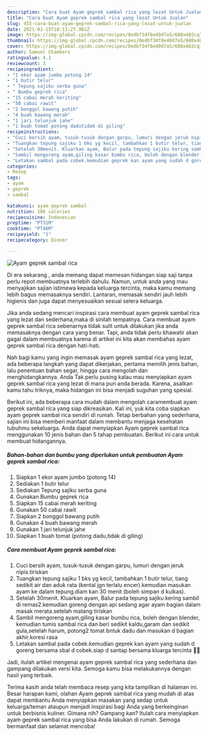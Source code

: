 ```yaml
---
description: "Cara buat Ayam geprek sambal rica yang lezat Untuk Jualan"
title: "Cara buat Ayam geprek sambal rica yang lezat Untuk Jualan"
slug: 455-cara-buat-ayam-geprek-sambal-rica-yang-lezat-untuk-jualan
date: 2021-01-15T18:13:27.981Z
image: https://img-global.cpcdn.com/recipes/0edbf34f8e40d7a5/680x482cq70/ayam-geprek-sambal-rica-foto-resep-utama.jpg
thumbnail: https://img-global.cpcdn.com/recipes/0edbf34f8e40d7a5/680x482cq70/ayam-geprek-sambal-rica-foto-resep-utama.jpg
cover: https://img-global.cpcdn.com/recipes/0edbf34f8e40d7a5/680x482cq70/ayam-geprek-sambal-rica-foto-resep-utama.jpg
author: Samuel Chambers
ratingvalue: 4.1
reviewcount: 3
recipeingredient:
- "1 ekor ayam jumbo potong 14"
- "1 butir telur"
- " Tepung sajiku serba guna"
- " Bumbu geprek rica"
- "15 cabai merah keriting"
- "50 cabai rawit"
- "2 bonggol bawang putih"
- "4 buah bawang merah"
- "1 jari telunjuk jahe"
- "1 buah tomat potong dadutidak di giling"
recipeinstructions:
- "Cuci bersih ayam, tusuk-tusuk dengan garpu, lumuri dengan jeruk nipis.tiriskan"
- "Tuangkan tepung sajiku 1 bks yg kecil, tambahkan 1 butir telur, tiang sedikit air dan aduk rata (kental jgn terlalu encer).kemudian masukan ayam ke dalam tepung.diam kan 30 menit (boleh simpan d kulkas)."
- "Setelah 30menit. Kluarkan ayam, Balur pada tepung sajiku kering sambil di remas2.kemudian goreng dengan api sedang agar ayam bagian dalam masak merata.setelah matang tiriskan"
- "Sambil mengoreng ayam,giling kasar bumbu rica, boleh dengan blender, kemudian tumis sambal rica dan beri sedikit kaldu,garam dan sedikit gula,setelah harum, potong2 tomat bntuk dadu dan masukan d bagian akhir.koresi rasa"
- "Letakan sambal pada cobek.kemudian geprek kan ayam yang sudah d goreng bersama sbal d cobek.siap d santap bersama kluarga tercinta 🥰🤗"
categories:
- Resep
tags:
- ayam
- geprek
- sambal

katakunci: ayam geprek sambal 
nutrition: 106 calories
recipecuisine: Indonesian
preptime: "PT31M"
cooktime: "PT46M"
recipeyield: "1"
recipecategory: Dinner

---
```



![Ayam geprek sambal rica](https://img-global.cpcdn.com/recipes/0edbf34f8e40d7a5/680x482cq70/ayam-geprek-sambal-rica-foto-resep-utama.jpg)

Di era  sekarang , anda memang dapat memesan hidangan siap saji tanpa perlu repot membuatnya terlebih dahulu. Namun, untuk anda yang mau menyajikan sajian istimewa kepada keluarga tercinta, maka kamu memang lebih bagus memasaknya sendiri. Lantaran, memasak sendiri jauh lebih higienis dan juga dapat menyesuaikan sesuai selera keluarga.

Jika anda sedang mencari inspirasi cara membuat ayam geprek sambal rica yang lezat dan sederhana,maka di sinilah tempatnya. Cara membuat ayam geprek sambal rica  sebenarnya tidak sulit untuk dilakukan jika anda memasaknya dengan cara yang benar. Tapi, anda tidak perlu khawatir akan gagal dalam membuatnya 
karena di artikel ini kita akan membahas ayam geprek sambal rica dengan hati-hati.  



Nah bagi kamu yang ingin memasak ayam geprek sambal rica yang lezat, ada beberapa langkah yang dapat dikerjakan, pertama memilih jenis bahan, lalu penentuan bahan segar, hingga cara mengolah dan menghidangkannya. Anda Tak perlu pusing kalau mau menyiapkan ayam geprek sambal rica yang lezat di mana pun anda berada. Karena, asalkan kamu  tahu triknya, maka hidangan ini bisa menjadi suguhan yang spesial.

Berikut ini, ada beberapa cara mudah dalam mengolah caramembuat ayam geprek sambal rica yang siap dikreasikan. Kali ini, yuk kita coba siapkan ayam geprek sambal rica sendiri di rumah. Tetap berbahan yang sederhana, sajian ini bisa memberi manfaat dalam membantu menjaga kesehatan tubuhmu sekeluarga. Anda dapat menyiapkan Ayam geprek sambal rica menggunakan 10 jenis bahan dan 5 tahap pembuatan. Berikut ini cara untuk membuat hidangannya.

<!--inarticleads1-->

##### Bahan-bahan dan bumbu yang diperlukan untuk pembuatan Ayam geprek sambal rica:

1. Siapkan 1 ekor ayam jumbo (potong 14)
1. Sediakan 1 butir telur
1. Sediakan  Tepung sajiku serba guna
1. Gunakan  Bumbu geprek rica
1. Siapkan 15 cabai merah keriting
1. Gunakan 50 cabai rawit
1. Siapkan 2 bonggol bawang putih
1. Gunakan 4 buah bawang merah
1. Gunakan 1 jari telunjuk jahe
1. Siapkan 1 buah tomat (potong dadu,tidak di giling)




<!--inarticleads2-->

##### Cara membuat Ayam geprek sambal rica:

1. Cuci bersih ayam, tusuk-tusuk dengan garpu, lumuri dengan jeruk nipis.tiriskan
1. Tuangkan tepung sajiku 1 bks yg kecil, tambahkan 1 butir telur, tiang sedikit air dan aduk rata (kental jgn terlalu encer).kemudian masukan ayam ke dalam tepung.diam kan 30 menit (boleh simpan d kulkas).
1. Setelah 30menit. Kluarkan ayam, Balur pada tepung sajiku kering sambil di remas2.kemudian goreng dengan api sedang agar ayam bagian dalam masak merata.setelah matang tiriskan
1. Sambil mengoreng ayam,giling kasar bumbu rica, boleh dengan blender, kemudian tumis sambal rica dan beri sedikit kaldu,garam dan sedikit gula,setelah harum, potong2 tomat bntuk dadu dan masukan d bagian akhir.koresi rasa
1. Letakan sambal pada cobek.kemudian geprek kan ayam yang sudah d goreng bersama sbal d cobek.siap d santap bersama kluarga tercinta 🥰🤗




Jadi, itulah artikel mengenai  ayam geprek sambal rica  yang sederhana dan gampang dilakukan versi kita. Semoga kamu bisa melakukannya dengan hasil yang terbaik. 

Terima kasih anda telah membaca resep yang kita tampilkan di halaman ini. Besar harapan kami, olahan  Ayam geprek sambal rica yang mudah di atas dapat membantu Anda menyiapkan masakan yang sedap untuk keluarga/teman ataupun menjadi inspirasi bagi Anda yang berkeinginan untuk berbisnis kuliner. Gimana nih? Gampang kan? Itulah cara menyiapkan ayam geprek sambal rica yang bisa Anda lakukan di rumah. Semoga bermanfaat dan selamat mencoba!

